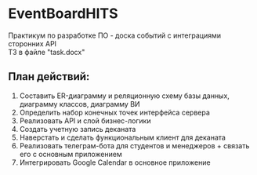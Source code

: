 # EventBoardHITS
Практикум по разработке ПО - доска событий с интеграциями сторонних API  
ТЗ в файле "task.docx"

## План действий:
1. Составить ER-диаграмму и реляционную схему базы данных, диаграмму классов, диаграмму ВИ
2. Определить набор конечных точек интерфейса сервера
3. Реализовать API и слой бизнес-логики
4. Создать учетную запись деканата
5. Наверстать и сделать функциональным клиент для деканата
6. Реализовать телеграм-бота для студентов и менеджеров + связать его с основным приложением
7. Интегрировать Google Calendar в основное приложение
